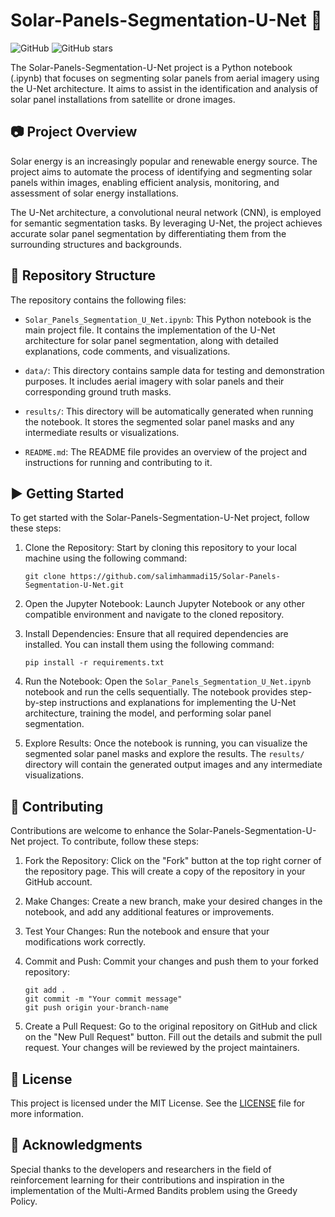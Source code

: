 # Solar-Panels-Segmentation-U-Net :sunrise:

![GitHub](https://img.shields.io/github/license/salimhammadi15/Solar-Panels-Segmentation-U-Net)
![GitHub stars](https://img.shields.io/github/stars/salimhammadi15/Solar-Panels-Segmentation-U-Net?style=social)

The Solar-Panels-Segmentation-U-Net project is a Python notebook (.ipynb) that focuses on segmenting solar panels from aerial imagery using the U-Net architecture. It aims to assist in the identification and analysis of solar panel installations from satellite or drone images.

## 📷 Project Overview

Solar energy is an increasingly popular and renewable energy source. The project aims to automate the process of identifying and segmenting solar panels within images, enabling efficient analysis, monitoring, and assessment of solar energy installations.

The U-Net architecture, a convolutional neural network (CNN), is employed for semantic segmentation tasks. By leveraging U-Net, the project achieves accurate solar panel segmentation by differentiating them from the surrounding structures and backgrounds.

## 📂 Repository Structure

The repository contains the following files:

- `Solar_Panels_Segmentation_U_Net.ipynb`: This Python notebook is the main project file. It contains the implementation of the U-Net architecture for solar panel segmentation, along with detailed explanations, code comments, and visualizations.

- `data/`: This directory contains sample data for testing and demonstration purposes. It includes aerial imagery with solar panels and their corresponding ground truth masks.

- `results/`: This directory will be automatically generated when running the notebook. It stores the segmented solar panel masks and any intermediate results or visualizations.

- `README.md`: The README file provides an overview of the project and instructions for running and contributing to it.

## ▶️ Getting Started

To get started with the Solar-Panels-Segmentation-U-Net project, follow these steps:

1. Clone the Repository: Start by cloning this repository to your local machine using the following command:
   ```
   git clone https://github.com/salimhammadi15/Solar-Panels-Segmentation-U-Net.git
   ```

2. Open the Jupyter Notebook: Launch Jupyter Notebook or any other compatible environment and navigate to the cloned repository.

3. Install Dependencies: Ensure that all required dependencies are installed. You can install them using the following command:
   ```
   pip install -r requirements.txt
   ```

4. Run the Notebook: Open the `Solar_Panels_Segmentation_U_Net.ipynb` notebook and run the cells sequentially. The notebook provides step-by-step instructions and explanations for implementing the U-Net architecture, training the model, and performing solar panel segmentation.

5. Explore Results: Once the notebook is running, you can visualize the segmented solar panel masks and explore the results. The `results/` directory will contain the generated output images and any intermediate visualizations.

## 🤝 Contributing

Contributions are welcome to enhance the Solar-Panels-Segmentation-U-Net project. To contribute, follow these steps:

1. Fork the Repository: Click on the "Fork" button at the top right corner of the repository page. This will create a copy of the repository in your GitHub account.

2. Make Changes: Create a new branch, make your desired changes in the notebook, and add any additional features or improvements.

3. Test Your Changes: Run the notebook and ensure that your modifications work correctly.

4. Commit and Push: Commit your changes and push them to your forked repository:
   ```
   git add .
   git commit -m "Your commit message"
   git push origin your-branch-name
   ```

5. Create a Pull Request: Go to the original repository on GitHub and click on the "New Pull Request" button. Fill out the details and submit the pull request. Your changes will be reviewed by the project maintainers.

## 📄 License

This project is licensed under the MIT License. See the [LICENSE](LICENSE) file for more information.

## 🙏 Acknowledgments

Special thanks to the developers and researchers in the field of reinforcement learning for their contributions and inspiration in the implementation of the Multi-Armed Bandits problem using the Greedy Policy.
